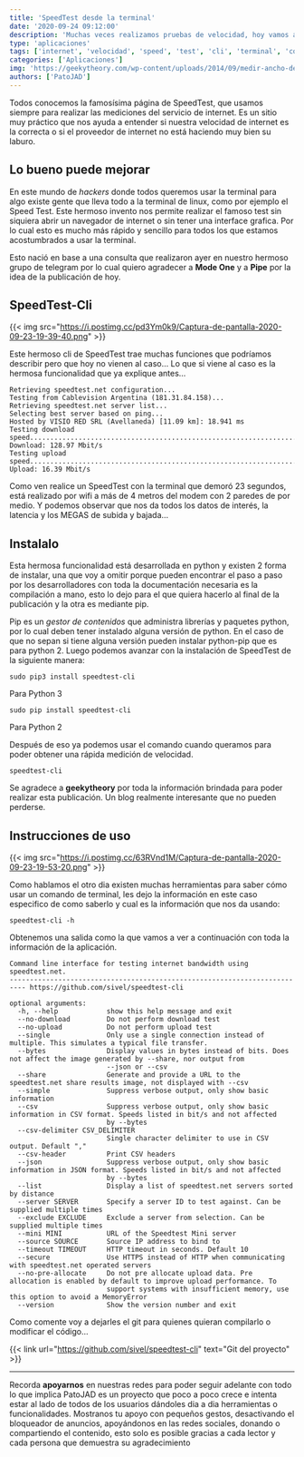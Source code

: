 ```yaml
---
title: 'SpeedTest desde la terminal'
date: '2020-09-24 09:12:00'
description: 'Muchas veces realizamos pruebas de velocidad, hoy vamos a ver como hacerlo desde la terminal.'
type: 'aplicaciones'
tags: ['internet', 'velocidad', 'speed', 'test', 'cli', 'terminal', 'consola']
categories: ['Aplicaciones']
img: 'https://geekytheory.com/wp-content/uploads/2014/09/medir-ancho-de-banda-terminal-linux-ubuntu-speedtest-cli.png'
authors: ['PatoJAD']
---
```


Todos conocemos la famosísima página de SpeedTest, que usamos siempre para realizar las mediciones del servicio de internet. Es un sitio muy práctico que nos ayuda a entender si nuestra velocidad de internet es la correcta o si el proveedor de internet no está haciendo muy bien su laburo.

## Lo bueno puede mejorar

En este mundo de _hackers_ donde todos queremos usar la terminal para algo existe gente que lleva todo a la terminal de linux, como por ejemplo el Speed Test. Este hermoso invento nos permite realizar el famoso test sin siquiera abrir un navegador de internet o sin tener una interface grafica. Por lo cual esto es mucho más rápido y sencillo para todos los que estamos acostumbrados a usar la terminal.

Esto nació en base a una consulta que realizaron ayer en nuestro hermoso grupo de telegram por lo cual quiero agradecer a **Mode One** y a **Pipe** por la idea de la publicación de hoy.

## SpeedTest-Cli

{{< img src="https://i.postimg.cc/pd3Ym0k9/Captura-de-pantalla-2020-09-23-19-39-40.png" >}}

Este hermoso cli de SpeedTest trae muchas funciones que podríamos describir pero que hoy no vienen al caso… Lo que si viene al caso es la hermosa funcionalidad que ya explique antes…

    Retrieving speedtest.net configuration...
    Testing from Cablevision Argentina (181.31.84.158)...
    Retrieving speedtest.net server list...
    Selecting best server based on ping...
    Hosted by VISIO RED SRL (Avellaneda) [11.09 km]: 18.941 ms
    Testing download speed................................................................................
    Download: 128.97 Mbit/s
    Testing upload speed......................................................................................................
    Upload: 16.39 Mbit/s

Como ven realice un SpeedTest con la terminal que demoró 23 segundos, está realizado por wifi a más de 4 metros del modem con 2 paredes de por medio. Y podemos observar que nos da todos los datos de interés, la latencia y los MEGAS de subida y bajada…

## Instalalo

Esta hermosa funcionalidad está desarrollada en python y existen 2 forma de instalar, una que voy a omitir porque pueden encontrar el paso a paso por los desarrolladores con toda la documentación necesaria es la compilación a mano, esto lo dejo para el que quiera hacerlo al final de la publicación y la otra es mediante pip.

Pip es un _gestor de contenidos_ que administra librerías y paquetes python, por lo cual deben tener instalado alguna versión de python. En el caso de que no sepan si tiene alguna versión pueden instalar python-pip que es para python 2. Luego podemos avanzar con la instalación de SpeedTest de la siguiente manera:

    sudo pip3 install speedtest-cli

Para Python 3

    sudo pip install speedtest-cli

Para Python 2

Después de eso ya podemos usar el comando cuando queramos para poder obtener una rápida medición de velocidad.

    speedtest-cli

Se agradece a **geekytheory** por toda la información brindada para poder realizar esta publicación. Un blog realmente interesante que no pueden perderse.

## Instrucciones de uso

{{< img src="https://i.postimg.cc/63RVnd1M/Captura-de-pantalla-2020-09-23-19-53-20.png" >}}

Como hablamos el otro dia existen muchas herramientas para saber cómo usar un comando de terminal, les dejo la información en este caso especifico de como saberlo y cual es la información que nos da usando:

    speedtest-cli -h

Obtenemos una salida como la que vamos a ver a continuación con toda la información de la aplicación.

    Command line interface for testing internet bandwidth using speedtest.net.
    -------------------------------------------------------------------------- https://github.com/sivel/speedtest-cli

    optional arguments:
      -h, --help            show this help message and exit
      --no-download         Do not perform download test
      --no-upload           Do not perform upload test
      --single              Only use a single connection instead of multiple. This simulates a typical file transfer.
      --bytes               Display values in bytes instead of bits. Does not affect the image generated by --share, nor output from
                            --json or --csv
      --share               Generate and provide a URL to the speedtest.net share results image, not displayed with --csv
      --simple              Suppress verbose output, only show basic information
      --csv                 Suppress verbose output, only show basic information in CSV format. Speeds listed in bit/s and not affected
                            by --bytes
      --csv-delimiter CSV_DELIMITER
                            Single character delimiter to use in CSV output. Default ","
      --csv-header          Print CSV headers
      --json                Suppress verbose output, only show basic information in JSON format. Speeds listed in bit/s and not affected
                            by --bytes
      --list                Display a list of speedtest.net servers sorted by distance
      --server SERVER       Specify a server ID to test against. Can be supplied multiple times
      --exclude EXCLUDE     Exclude a server from selection. Can be supplied multiple times
      --mini MINI           URL of the Speedtest Mini server
      --source SOURCE       Source IP address to bind to
      --timeout TIMEOUT     HTTP timeout in seconds. Default 10
      --secure              Use HTTPS instead of HTTP when communicating with speedtest.net operated servers
      --no-pre-allocate     Do not pre allocate upload data. Pre allocation is enabled by default to improve upload performance. To
                            support systems with insufficient memory, use this option to avoid a MemoryError
      --version             Show the version number and exit

Como comente voy a dejarles el git para quienes quieran compilarlo o modificar el código...

{{< link url="https://github.com/sivel/speedtest-cli" text="Git del proyecto" >}}

---

Recorda **apoyarnos** en nuestras redes para poder seguir adelante con todo lo que implica PatoJAD es un proyecto que poco a poco crece e intenta estar al lado de todos de los usuarios dándoles dia a dia herramientas o funcionalidades. Mostranos tu apoyo con pequeños gestos, desactivando el bloqueador de anuncios, apoyándonos en las redes sociales, donando o compartiendo el contenido, esto solo es posible gracias a cada lector y cada persona que demuestra su agradecimiento
